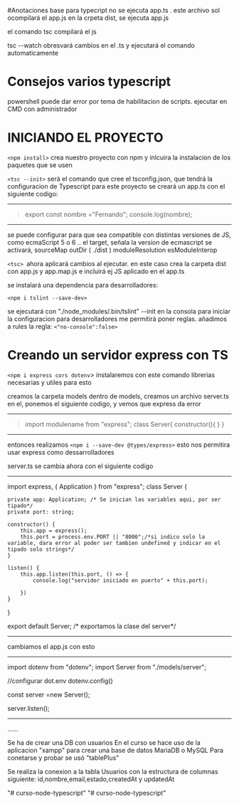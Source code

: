 #Anotaciones base para typecript
no se ejecuta app.ts . este archivo sol ocompilará el app.js en la crpeta dist, se ejecuta app.js

el comando tsc compilará el js

tsc --watch obresvará cambios en el .ts y ejecutará el comando automaticamente
# Consejos varios typescript

powershell puede dar error por tema de habilitacion de scripts.
 ejecutar en CMD  con administrador

# INICIANDO EL PROYECTO

`<npm install>` crea nuestro proyecto con npm y inlcuira la instalacion de los paquetes que se usen

`<tsc --init>`  será el comando que cree el tsconfig.json, que tendrá la configuracion de Typescript para este proyecto
se creará un app.ts con el siguiente codigo:

****************************************
> export const nombre ="Fernando";
> console.log(nombre);
****************************************

se puede configurar para que sea compatible con distintas versiones de JS, como ecmaScript 5 o 6 ..
el target, señala la version de ecmascript
se activará, sourceMap outDir ( ./dist ) moduleResolution esModuleInterop

`<tsc> `ahora aplicará cambios al ejecutar. en este caso crea la carpeta dist con app.js y app.map.js e incluirá ej JS aplicado en el app.ts

se instalará una dependencia para desarrolladores: 

`<npm i tslint --save-dev>`

se ejecutará con "./node_modules/.bin/tslint" --init en la consola para iniciar la configuracion para desarrolladores
me permitirá poner reglas.
añadimos a rules la regla:  `<"no-console":false>`

# Creando un servidor express con TS
 `<npm i express cors dotenv`> instalaremos con este comando librerias necesarias y utiles para esto

 creamos la carpeta models
 dentro de models, creamos un archivo server.ts
 en el, ponemos el siguiente codigo, y vemos que express da error
****************************************

> import modulename from "express";
> class Server{
>     constructor(){
>    }
> }
****************************************

entonces realizamos 
`<npm i --save-dev @types/express>` esto nos permitira usar express como dessarrolladores

server.ts se cambia   ahora con  el siguiente codigo
****************************************
import express, { Application } from "express";
class Server {

    private app: Application; /* Se inician las variables aqui, por ser tipado*/
    private port: string;

    constructor() {
        this.app = express();
        this.port = process.env.PORT || "8000";/*si indico solo la variable, dara error al poder ser tambien undefined y indicar en el tipado solo strings*/
    }

    listen() {
        this.app.listen(this.port, () => {
            console.log("servidor iniciado en puerto" + this.port);

        })
    }

}

export default Server; /* exportamos la clase del server*/
****************************************
cambiamos el  app.js con esto
****************************************
import dotenv from "dotenv";
import Server from "./models/server";

//configurar dot.env
dotenv.config()

const server =new Server();


server.listen();
****************************************

......


Se ha de crear una DB con usuarios
En el curso se hace uso de la aplicacion "xampp" para crear una base de datos MariaDB o MySQL
Para conetarse y probar se usó "tablePlus"

Se realiza la conexion a la tabla Usuarios con la estructura de columnas siguiente: id,nombre,email,estado,createdAt y updatedAt



"# curso-node-typescript" 
"# curso-node-typescript" 

